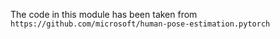 The code in this module has been taken from  
`https://github.com/microsoft/human-pose-estimation.pytorch`
